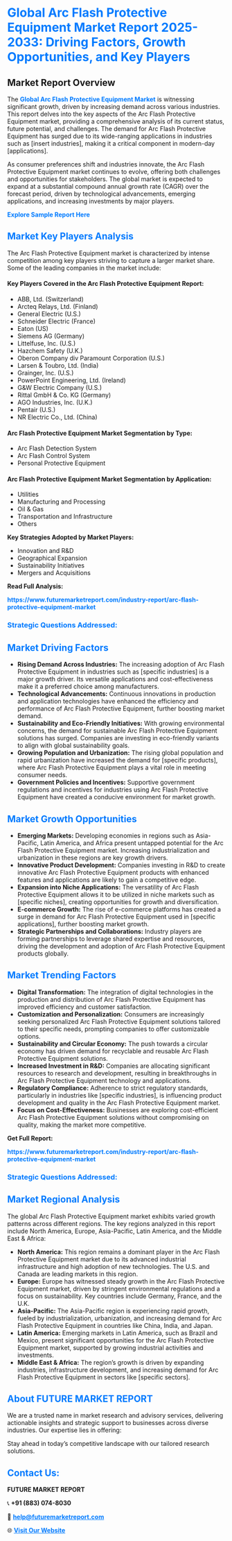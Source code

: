 <h1 style="color: #007BFF;">Global Arc Flash Protective Equipment Market Report 2025-2033: Driving Factors, Growth Opportunities, and Key Players</h1>

<section id="overview">
<h2>Market Report Overview</h2>
<p>The <a href="https://www.futuremarketreport.com/industry-report/arc-flash-protective-equipment-market" style="color: #007BFF; text-decoration: none;"><strong>Global Arc Flash Protective Equipment Market</strong></a> is witnessing significant growth, driven by increasing demand across various industries. This report delves into the key aspects of the Arc Flash Protective Equipment market, providing a comprehensive analysis of its current status, future potential, and challenges. The demand for Arc Flash Protective Equipment has surged due to its wide-ranging applications in industries such as [insert industries], making it a critical component in modern-day [applications].</p>
<p>As consumer preferences shift and industries innovate, the Arc Flash Protective Equipment market continues to evolve, offering both challenges and opportunities for stakeholders. The global market is expected to expand at a substantial compound annual growth rate (CAGR) over the forecast period, driven by technological advancements, emerging applications, and increasing investments by major players.</p>
</section>

<section id="overview">
<p><a href="https://www.futuremarketreport.com/request-sample/reportId=103386" style="color: #007BFF; text-decoration: none;"><strong>Explore Sample Report Here</strong></a></p>
</section>

<section id="key-players">
<h2 style="color: #007BFF;">Market Key Players Analysis</h2>
<p>The Arc Flash Protective Equipment market is characterized by intense competition among key players striving to capture a larger market share. Some of the leading companies in the market include:</p>
<h4>Key Players Covered in the Arc Flash Protective Equipment Report:</h4>
<ul><li>ABB, Ltd. (Switzerland)</li><li>Arcteq Relays, Ltd. (Finland)</li><li>General Electric (U.S.)</li><li>Schneider Electric (France)</li><li>Eaton (US)</li><li>Siemens AG (Germany)</li><li>Littelfuse, Inc. (U.S.)</li><li>Hazchem Safety (U.K.)</li><li>Oberon Company div Paramount Corporation (U.S.)</li><li>Larsen &amp; Toubro, Ltd. (India)</li><li>Grainger, Inc. (U.S.)</li><li>PowerPoint Engineering, Ltd. (Ireland)</li><li>G&amp;W Electric Company (U.S.)</li><li>Rittal GmbH &amp; Co. KG (Germany)</li><li>AGO Industries, Inc. (U.K.)</li><li>Pentair (U.S.)</li><li>NR Electric Co., Ltd. (China)</li></ul>
<h4>Arc Flash Protective Equipment Market Segmentation by Type:</h4>
<ul><li>Arc Flash Detection System</li><li>Arc Flash Control System</li><li>Personal Protective Equipment</li></ul>

<h4>Arc Flash Protective Equipment Market Segmentation by Application:</h4>
<ul><li>Utilities</li><li>Manufacturing and Processing</li><li>Oil &amp; Gas</li><li>Transportation and Infrastructure</li><li>Others</li></ul>
<p><strong>Key Strategies Adopted by Market Players:</strong></p>
<ul>
<li>Innovation and R&D</li>
<li>Geographical Expansion</li>
<li>Sustainability Initiatives</li>
<li>Mergers and Acquisitions</li>
</ul>
</section>

<section>
<p><strong>Read Full Analysis: </strong></p><a href="https://www.futuremarketreport.com/industry-report/arc-flash-protective-equipment-market" style="color: #007BFF; text-decoration: none;"><strong>https://www.futuremarketreport.com/industry-report/arc-flash-protective-equipment-market</strong></a>
<h3 style="color: #007BFF;">Strategic Questions Addressed:</h3>
</section>

<section id="driving-factors">
<h2 style="color: #007BFF;">Market Driving Factors</h2>
<ul>
<li><strong>Rising Demand Across Industries:</strong> The increasing adoption of Arc Flash Protective Equipment in industries such as [specific industries] is a major growth driver. Its versatile applications and cost-effectiveness make it a preferred choice among manufacturers.</li>
<li><strong>Technological Advancements:</strong> Continuous innovations in production and application technologies have enhanced the efficiency and performance of Arc Flash Protective Equipment, further boosting market demand.</li>
<li><strong>Sustainability and Eco-Friendly Initiatives:</strong> With growing environmental concerns, the demand for sustainable Arc Flash Protective Equipment solutions has surged. Companies are investing in eco-friendly variants to align with global sustainability goals.</li>
<li><strong>Growing Population and Urbanization:</strong> The rising global population and rapid urbanization have increased the demand for [specific products], where Arc Flash Protective Equipment plays a vital role in meeting consumer needs.</li>
<li><strong>Government Policies and Incentives:</strong> Supportive government regulations and incentives for industries using Arc Flash Protective Equipment have created a conducive environment for market growth.</li>
</ul>
</section>

<section id="growth-opportunities">
<h2 style="color: #007BFF;">Market Growth Opportunities</h2>
<ul>
<li><strong>Emerging Markets:</strong> Developing economies in regions such as Asia-Pacific, Latin America, and Africa present untapped potential for the Arc Flash Protective Equipment market. Increasing industrialization and urbanization in these regions are key growth drivers.</li>
<li><strong>Innovative Product Development:</strong> Companies investing in R&D to create innovative Arc Flash Protective Equipment products with enhanced features and applications are likely to gain a competitive edge.</li>
<li><strong>Expansion into Niche Applications:</strong> The versatility of Arc Flash Protective Equipment allows it to be utilized in niche markets such as [specific niches], creating opportunities for growth and diversification.</li>
<li><strong>E-commerce Growth:</strong> The rise of e-commerce platforms has created a surge in demand for Arc Flash Protective Equipment used in [specific applications], further boosting market growth.</li>
<li><strong>Strategic Partnerships and Collaborations:</strong> Industry players are forming partnerships to leverage shared expertise and resources, driving the development and adoption of Arc Flash Protective Equipment products globally.</li>
</ul>
</section>

<section id="trending-factors">
<h2 style="color: #007BFF;">Market Trending Factors</h2>
<ul>
<li><strong>Digital Transformation:</strong> The integration of digital technologies in the production and distribution of Arc Flash Protective Equipment has improved efficiency and customer satisfaction.</li>
<li><strong>Customization and Personalization:</strong> Consumers are increasingly seeking personalized Arc Flash Protective Equipment solutions tailored to their specific needs, prompting companies to offer customizable options.</li>
<li><strong>Sustainability and Circular Economy:</strong> The push towards a circular economy has driven demand for recyclable and reusable Arc Flash Protective Equipment solutions.</li>
<li><strong>Increased Investment in R&D:</strong> Companies are allocating significant resources to research and development, resulting in breakthroughs in Arc Flash Protective Equipment technology and applications.</li>
<li><strong>Regulatory Compliance:</strong> Adherence to strict regulatory standards, particularly in industries like [specific industries], is influencing product development and quality in the Arc Flash Protective Equipment market.</li>
<li><strong>Focus on Cost-Effectiveness:</strong> Businesses are exploring cost-efficient Arc Flash Protective Equipment solutions without compromising on quality, making the market more competitive.</li>
</ul>
</section>

<section>
<p><strong>Get Full Report: </strong></p><a href="https://www.futuremarketreport.com/industry-report/arc-flash-protective-equipment-market" style="color: #007BFF; text-decoration: none;"><strong>https://www.futuremarketreport.com/industry-report/arc-flash-protective-equipment-market</strong></a>
<h3 style="color: #007BFF;">Strategic Questions Addressed:</h3>
</section>


<section id="regional-analysis">
<h2 style="color: #007BFF;">Market Regional Analysis</h2>
<p>The global Arc Flash Protective Equipment market exhibits varied growth patterns across different regions. The key regions analyzed in this report include North America, Europe, Asia-Pacific, Latin America, and the Middle East & Africa:</p>
<ul>
<li><strong>North America:</strong> This region remains a dominant player in the Arc Flash Protective Equipment market due to its advanced industrial infrastructure and high adoption of new technologies. The U.S. and Canada are leading markets in this region.</li>
<li><strong>Europe:</strong> Europe has witnessed steady growth in the Arc Flash Protective Equipment market, driven by stringent environmental regulations and a focus on sustainability. Key countries include Germany, France, and the U.K.</li>
<li><strong>Asia-Pacific:</strong> The Asia-Pacific region is experiencing rapid growth, fueled by industrialization, urbanization, and increasing demand for Arc Flash Protective Equipment in countries like China, India, and Japan.</li>
<li><strong>Latin America:</strong> Emerging markets in Latin America, such as Brazil and Mexico, present significant opportunities for the Arc Flash Protective Equipment market, supported by growing industrial activities and investments.</li>
<li><strong>Middle East & Africa:</strong> The region’s growth is driven by expanding industries, infrastructure development, and increasing demand for Arc Flash Protective Equipment in sectors like [specific sectors].</li>
</ul>
</section>

<footer>
<h2 style="color: #007BFF;">About FUTURE MARKET REPORT</h2>
<p>We are a trusted name in market research and advisory services, delivering actionable insights and strategic support to businesses across diverse industries. Our expertise lies in offering:</p>

<p>Stay ahead in today’s competitive landscape with our tailored research solutions.</p>

<h2 style="color: #007BFF;">Contact Us:</h2>
<p><strong>FUTURE MARKET REPORT</strong></p>
<p>📞 <strong>+91 (883) 074-8030</strong></p>
<p>📧 <strong><a href="mailto:help@futuremarketreport.com" style="color: #007BFF;">help@futuremarketreport.com</a></strong></p>
<p>🌐 <strong><a href="https://www.futuremarketreport.com/" style="color: #007BFF;">Visit Our Website</a></strong></p>
</footer>